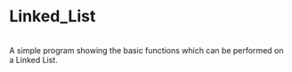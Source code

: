 # Linked_List
<br>
A simple program showing the basic functions which can be performed on a Linked List.
